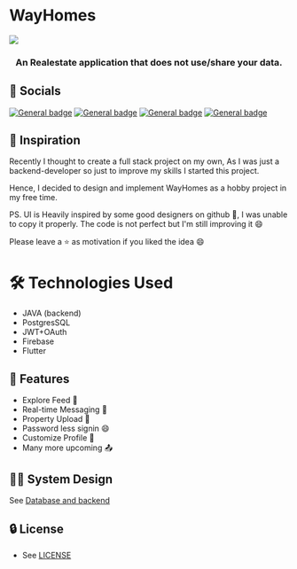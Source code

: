 # WayHomes

![](https://raw.githubusercontent.com/aimbot1526/dumper-frontend/develop/assets/images/dumper-no-bg.png)

<h3 align="center">
An Realestate application that does not use/share your data.
</h3>

## :handshake: Socials
[![General badge](https://img.shields.io/badge/Twitter-1DA1F2?style=for-the-badge&logo=twitter&logoColor=white)](https://twitter.com/jamwal1526)
[![General badge](https://img.shields.io/badge/GIT-E44C30?style=for-the-badge&logo=git&logoColor=white)](https://github.com/aimbot1526)
[![General badge](https://img.shields.io/badge/LinkedIn-0077B5?style=for-the-badge&logo=linkedin&logoColor=white)](https://www.linkedin.com/in/ansh-jamwal-995318161)
[![General badge](https://img.shields.io/badge/Buy_Me_A_Coffee-FFDD00?style=for-the-badge&logo=buy-me-a-coffee&logoColor=black)](https://www.buymeacoffee.com/anshjamwal)

## :raised_hands: Inspiration

Recently I thought to create a full stack project on my own, As I was just a backend-developer so just to improve my skills I started this project.

Hence, I decided to design and implement WayHomes as a hobby project in my free time.

PS. UI is Heavily inspired by some good designers on github 🤪, I was unable to copy it properly. The code is not perfect but I'm still improving it 😄

Please leave a ⭐ as motivation if you liked the idea 😄


# :hammer_and_wrench: Technologies Used
+ JAVA (backend)
+ PostgresSQL
+ JWT+OAuth
+ Firebase
+ Flutter


## :rocket: Features
+ Explore Feed 📜
+ Real-time Messaging 💬
+ Property Upload 🌄
+ Password less signin 😄
+ Customize Profile 🙅
+ Many more upcoming :outbox_tray:

## :technologist: System Design
See [Database and backend](https://github.com/aimbot1526/dumper-frontend/blob/develop/LICENSE.md)
     
## :lock: License
+ See [LICENSE](https://github.com/aimbot1526/dumper-frontend/blob/develop/LICENSE.md)
